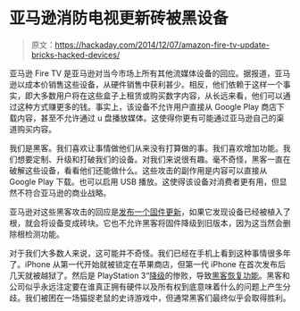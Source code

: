 # 亚马逊消防电视更新砖被黑设备

> 原文：<https://hackaday.com/2014/12/07/amazon-fire-tv-update-bricks-hacked-devices/>

亚马逊 Fire TV 是亚马逊对当今市场上所有其他流媒体设备的回应。据报道，亚马逊以成本价销售这些设备，从硬件销售中获利甚少。相反，他们依赖于这样一个事实，即大多数用户将在这些盒子上租赁或购买数字内容，从长远来看，他们可以通过这种方式赚更多的钱。事实上，该设备不允许用户直接从 Google Play 商店下载内容，甚至不允许通过 u 盘播放媒体。这使得你更有可能通过亚马逊自己的渠道购买内容。

我们是黑客。我们喜欢让事情做他们从来没有打算做的事。我们喜欢增加功能。我们想要定制、升级和打破我们的设备。对我们来说很有趣。毫不奇怪，黑客一直在破解这些设备，看看他们还能做什么。这些攻击的副作用是内容可以直接从 Google Play 下载。也可以启用 USB 播放。这使得该设备对消费者更有用，但显然不符合亚马逊的商业战略。

亚马逊对这些黑客攻击的回应是[发布一个固件更新](http://venturebeat.com/2014/12/05/amazon-starts-bricking-hacked-fire-tvs-in-latest-firmware-update/ "Amazon Fire TV Firmware Update")，如果它发现设备已经被植入了根，就会将设备变成砖块。它也不允许黑客将固件降级到旧版本，因为这当然会删除根检测功能。

对于我们大多数人来说，这可能并不奇怪。我们已经在手机上看到这种事情很多年了。iPhone 从第一代开始就被锁定在苹果商店，但第一代 iPhone 在首次发布后几天就被越狱了。然后是 PlayStation 3“[降级](http://www.hackaday.com/2010/03/31/sony-removes-ps3-linux-support-with-an-update-errrrr-downgrade/ "PS3 downgrade")的惨败，导致[黑客恢复功能](http://www.hackaday.com/2011/05/05/gitbrew-brings-otheros-back-to-the-ps3/ "Other OS Hacks")。黑客和公司似乎永远注定要在谁真正拥有硬件以及所有权到底意味着什么的问题上产生分歧。我们被困在一场猫捉老鼠的史诗游戏中，但通常黑客们最终似乎会取得胜利。